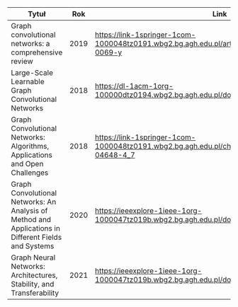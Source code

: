 | Tytuł | Rok | Link | DOI |
|-------|-----|------|-----|
| Graph convolutional networks: a comprehensive review | 2019 | https://link-1springer-1com-1000048tz0191.wbg2.bg.agh.edu.pl/article/10.1186/s40649-019-0069-y | https://doi.org/10.1186/s40649-019-0069-y |
| Large-Scale Learnable Graph Convolutional Networks | 2018 | https://dl-1acm-1org-100000dtz0194.wbg2.bg.agh.edu.pl/doi/10.1145/3219819.3219947 | https://doi.org/10.1145/3219819.3219947 |
| Graph Convolutional Networks: Algorithms, Applications and Open Challenges | 2018 | https://link-1springer-1com-1000048tz0191.wbg2.bg.agh.edu.pl/chapter/10.1007/978-3-030-04648-4_7 | https://doi.org/10.1007/978-3-030-04648-4_7 | 
| Graph Convolutional Networks: An Analysis of Method and Applications in Different Fields and Systems | 2020 | https://ieeexplore-1ieee-1org-1000047tz019b.wbg2.bg.agh.edu.pl/document/9258839/figures#figures |https://doi.org/10.1109/CISCE50729.2020.00037 |
| Graph Neural Networks: Architectures, Stability, and Transferability | 2021 | https://ieeexplore-1ieee-1org-1000047tz019b.wbg2.bg.agh.edu.pl/document/9356126 | https://doi.org/10.1109/JPROC.2021.3055400 |
